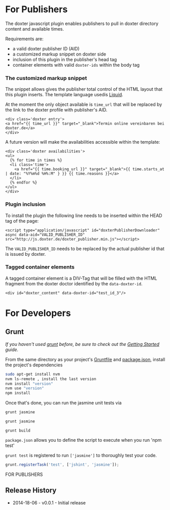 # For Publishers

The doxter javascript plugin enables publishers to pull in doxter directory content and available times.

Requirements are:

 - a valid doxter publisher ID (AID)
 - a customized markup snippet on doxter side
 - inclusion of this plugin in the publisher's head tag
 - container elements with valid `doxter-ids` within the body tag
 
### The customized markup snippet

The snippet allows gives the publisher total control of the HTML layout that this plugin inserts. The template language usedis [Liquid](https://github.com/Shopify/liquid/wiki/Liquid-for-Designers).

At the moment the only object available is `time_url` that will be replaced by the link to the doxter profile with publisher's AID.

```
<div class='doxter entry'>
<a href="{{ time_url }}" target="_blank">Termin online vereinbaren bei doxter.de</a>
</div>
```

A future version will make the availabilities accessible within the template:


```
<div class='doxter availabilities'>
<ul>
  {% for time in times %}
  <li class='time'>
    <a href="{{ time.booking_url }}" target="_blank">{{ time.starts_at | date: "%Y%m%d %H%:M" } }} {{ time.reasons }}</a> 
  </li>
  {% endfor %}
</ul>
</div>
```


### Plugin inclusion

To install the plugin the following line needs to be inserted within the HEAD tag of the page:

```
<script type="application/javascript" id="doxterPublisherDownloader" async data-aid="VALID_PUBLISHER_ID" src="http://js.doxter.de/doxter_publisher.min.js"></script>
```

The `VALID_PUBLISHER_ID` needs to be replaced by the actual publisher id that is issued by doxter.


### Tagged container elements

A tagged container element is a DIV-Tag that will be filled with the HTML fragment from the doxter doctor identified by the `data-doxter-id`.

```
<div id="doxter_content" data-doxter-id="test_id_3"/>
```

# For Developers

## Grunt

_If you haven't used [grunt][] before, be sure to check out the [Getting Started][] guide._

From the same directory as your project's [Gruntfile][Getting Started] and [package.json][], install the project's dependencies

```bash
sudo apt-get install nvm
nvm ls-remote , install the last version
nvm install "version"
nvm use "version"
npm install
```

Once that's done, you can run the jasmine unit tests via

```js
grunt jasmine
```

```js
grunt jasmine
```

```build mini version
grunt build
```

`package.json` allows you to define the script to execute when you run 'npm test'

`grunt test` is registered to run `['jasmine']` to thoroughly test your code.

```js
grunt.registerTask('test', ['jshint', 'jasmine']);
```

[grunt]: http://gruntjs.com/
[Getting Started]: https://github.com/gruntjs/grunt/blob/devel/docs/getting_started.md
[package.json]: https://npmjs.org/doc/json.html


FOR PUBLISHERS
<script src="http://doxter.de/doxter_publisher.min.js" async="async" type="text/javascript"></script>

## Release History

 * 2014-18-06 - v0.0.1 - Initial release

